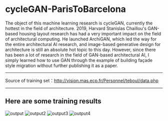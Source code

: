 # cycleGAN-ParisToBarcelona

The object of this machine learning research is cycleGAN, currently the hottest in the field of architecture. 2019, Harvard Stanislas Chaillou's GAN-based housing layout research has had a very important impact on the field of architectural computing. He launched ArchiGAN, which led the way for the entire architectural AI research, and image-based generative design for architecture is still an absolute hot topic to this day.
However, since there has been a lot of research in the field of GAN-based architectural AI, I simply learned how to use GAN through the example of building façade style migration without further publishing it as a paper.

***

Source of training set：http://vision.mas.ecp.fr/Personnel/teboul/data.php

***

## Here are some training results


![output](https://user-images.githubusercontent.com/57033123/146217963-c065b593-ce9c-419b-9573-e0411ba83f01.png)
![output2](https://user-images.githubusercontent.com/57033123/146217982-2527f506-c504-416c-9899-6d7abfbc7217.png)
![output3](https://user-images.githubusercontent.com/57033123/146218375-83360923-7a74-48a2-8db9-5bdd2ba46f06.png)
![output4](https://user-images.githubusercontent.com/57033123/146218383-4b3cbcba-5324-46c5-8353-95171fbbaa8e.png)
